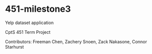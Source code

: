 # 451-milestone3
Yelp dataset application

CptS 451 Term Project

Contributors: Freeman Chen, Zachery Snoen, Zack Nakasone, Connor Starhurst
